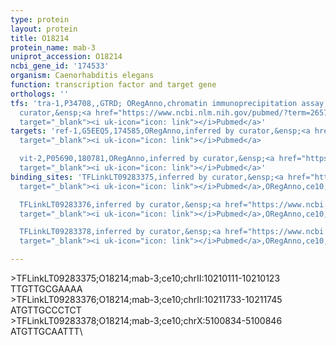 ```yaml
---
type: protein
layout: protein
title: O18214
protein_name: mab-3
uniprot_accession: O18214
ncbi_gene_id: '174533'
organism: Caenorhabditis elegans
function: transcription factor and target gene
orthologs: ''
tfs: 'tra-1,P34708,,GTRD; ORegAnno,chromatin immunoprecipitation assay; inferred by
  curator,&ensp;<a href="https://www.ncbi.nlm.nih.gov/pubmed/?term=26578589%5Buid%5D+OR+27924024%5Buid%5D+OR+11003845%5Buid%5D"
  target="_blank"><i uk-icon="icon: link"></i>Pubmed</a>'
targets: 'ref-1,G5EEQ5,174585,ORegAnno,inferred by curator,&ensp;<a href="https://www.ncbi.nlm.nih.gov/pubmed/?term=15935777%5Buid%5D+OR+26578589%5Buid%5D"
  target="_blank"><i uk-icon="icon: link"></i>Pubmed</a>

  vit-2,P05690,180781,ORegAnno,inferred by curator,&ensp;<a href="https://www.ncbi.nlm.nih.gov/pubmed/?term=9927589%5Buid%5D+OR+26578589%5Buid%5D"
  target="_blank"><i uk-icon="icon: link"></i>Pubmed</a>'
binding_sites: 'TFLinkLT09283375,inferred by curator,&ensp;<a href="https://www.ncbi.nlm.nih.gov/pubmed/?term=15935777%5Buid%5D"
  target="_blank"><i uk-icon="icon: link"></i>Pubmed</a>,ORegAnno,ce10,chrII,10210111,10210123,+

  TFLinkLT09283376,inferred by curator,&ensp;<a href="https://www.ncbi.nlm.nih.gov/pubmed/?term=15935777%5Buid%5D"
  target="_blank"><i uk-icon="icon: link"></i>Pubmed</a>,ORegAnno,ce10,chrII,10211733,10211745,+

  TFLinkLT09283378,inferred by curator,&ensp;<a href="https://www.ncbi.nlm.nih.gov/pubmed/?term=9927589%5Buid%5D"
  target="_blank"><i uk-icon="icon: link"></i>Pubmed</a>,ORegAnno,ce10,chrX,5100834,5100846,+'

---
```

\>TFLinkLT09283375;O18214;mab-3;ce10;chrII:10210111-10210123\TTGTTGCGAAAA\\>TFLinkLT09283376;O18214;mab-3;ce10;chrII:10211733-10211745\ATGTTGCCCTCT\\>TFLinkLT09283378;O18214;mab-3;ce10;chrX:5100834-5100846\ATGTTGCAATTT\